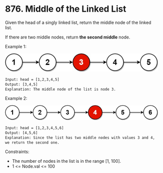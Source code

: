 # 876. Middle of the Linked List

Given the head of a singly linked list, return the middle node of the linked list.

If there are two middle nodes, return **the second middle** node.

Example 1:

![](./images/lc-midlist1.jpg)

```
Input: head = [1,2,3,4,5]
Output: [3,4,5]
Explanation: The middle node of the list is node 3.
```

Example 2:

![](./images/lc-midlist2.jpg)

```
Input: head = [1,2,3,4,5,6]
Output: [4,5,6]
Explanation: Since the list has two middle nodes with values 3 and 4, we return the second one.
```

Constraints:

- The number of nodes in the list is in the range [1, 100].
- 1 <= Node.val <= 100
